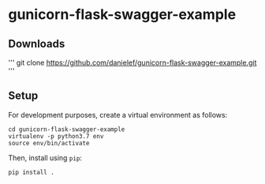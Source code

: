 # gunicorn-flask-swagger-example

## Downloads
'''
git clone https://github.com/danielef/gunicorn-flask-swagger-example.git
'''

## Setup
For development purposes, create a virtual environment as follows:
```
cd gunicorn-flask-swagger-example
virtualenv -p python3.7 env
source env/bin/activate
```

Then, install using `pip`:
```
pip install .
```
